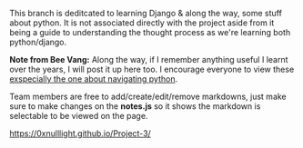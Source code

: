 This branch is deditcated to learning Django & along the way, some stuff about python.
It is not associated directly with the project aside from it being a guide to understanding the thought process as we're learning both python/django.

**Note from Bee Vang:**
Along the way, if I remember anything useful I learnt over the years, I will post it up here too.
I encourage everyone to view these [exspecially the one about navigating python](https://github.com/0xNullLight/Project-3/blob/Learning-Django/markdown/Navigating_Python_&_Jupyter_Lab_Extension:The_Essential_Functions_You_Won%27t_Find_in_Textbooks.md).

Team members are free to add/create/edit/remove markdowns, just make sure to make changes on the **notes.js** so it shows the markdown is selectable to be viewed on the page.

https://0xnulllight.github.io/Project-3/
